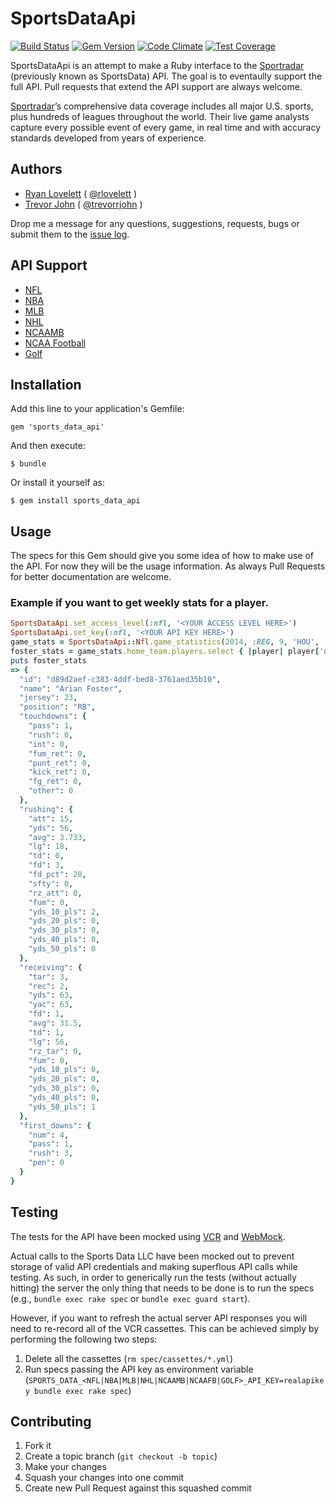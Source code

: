 # SportsDataApi 

[![Build Status](https://travis-ci.org/RLovelett/sports_data_api.svg?branch=master)](https://travis-ci.org/RLovelett/sports_data_api) [![Gem Version](https://badge.fury.io/rb/sports_data_api.svg)](http://badge.fury.io/rb/sports_data_api) [![Code Climate](https://codeclimate.com/github/RLovelett/sports_data_api/badges/gpa.svg)](https://codeclimate.com/github/RLovelett/sports_data_api) [![Test Coverage](https://codeclimate.com/github/RLovelett/sports_data_api/badges/coverage.svg)](https://codeclimate.com/github/RLovelett/sports_data_api/coverage)

SportsDataApi is an attempt to make a Ruby interface to the
[Sportradar](http://www.sportradar.com/) (previously known as SportsData) API. The goal is to
eventaully support the full API. Pull requests that extend the API
support are always welcome.

[Sportradar](http://www.sportradar.com/)’s comprehensive data coverage includes all major U.S. sports,
plus hundreds of leagues throughout the world. Their live game analysts
capture every possible event of every game, in real time and with
accuracy standards developed from years of experience.

## Authors

* [Ryan Lovelett](http://ryan.lovelett.me/) ( [@rlovelett](http://twitter.com/#!/rlovelett) )
* [Trevor John](http://www.trevorjohn.tj/) ( [@trevorrjohn](http://twitter.com/#!/trevorrjohn) )

Drop me a message for any questions, suggestions, requests, bugs or
submit them to the [issue
log](https://github.com/rlovelett/sports_data_api/issues).

## API Support

  * [NFL](http://developer.sportradar.com/files/indexFootball.html#classic-nfl-api)
  * [NBA](http://developer.sportradar.com/files/indexBasketball.html#nba-api)
  * [MLB](http://developer.sportradar.com/files/indexBaseball.html#major-league-baseball-api-v6)
  * [NHL](http://developer.sportradar.com/files/indexHockey.html#nhl-api)
  * [NCAAMB](http://developer.sportradar.com/files/indexBasketball.html#ncaa-men-39-s-basketball-api)
  * [NCAA Football](http://developer.sportradar.com/files/indexFootball.html#ncaa-football-api)
  * [Golf](http://developer.sportradar.com/files/indexGolf.html)

## Installation

Add this line to your application's Gemfile:

    gem 'sports_data_api'

And then execute:

    $ bundle

Or install it yourself as:

    $ gem install sports_data_api

## Usage

The specs for this Gem should give you some idea of how to make use of
the API. For now they will be the usage information. As always Pull
Requests for better documentation are welcome.

### Example if you want to get weekly stats for a player.

```ruby
SportsDataApi.set_access_level(:nfl, '<YOUR ACCESS LEVEL HERE>')
SportsDataApi.set_key(:nfl, '<YOUR API KEY HERE>')
game_stats = SportsDataApi::Nfl.game_statistics(2014, :REG, 9, 'HOU', 'PHI')
foster_stats = game_stats.home_team.players.select { |player| player['name'] === 'Arian Foster' }.first
puts foster_stats
=> {
  "id": "d89d2aef-c383-4ddf-bed8-3761aed35b10",
  "name": "Arian Foster",
  "jersey": 23,
  "position": "RB",
  "touchdowns": {
    "pass": 1,
    "rush": 0,
    "int": 0,
    "fum_ret": 0,
    "punt_ret": 0,
    "kick_ret": 0,
    "fg_ret": 0,
    "other": 0
  },
  "rushing": {
    "att": 15,
    "yds": 56,
    "avg": 3.733,
    "lg": 18,
    "td": 0,
    "fd": 3,
    "fd_pct": 20,
    "sfty": 0,
    "rz_att": 0,
    "fum": 0,
    "yds_10_pls": 2,
    "yds_20_pls": 0,
    "yds_30_pls": 0,
    "yds_40_pls": 0,
    "yds_50_pls": 0
  },
  "receiving": {
    "tar": 3,
    "rec": 2,
    "yds": 63,
    "yac": 63,
    "fd": 1,
    "avg": 31.5,
    "td": 1,
    "lg": 56,
    "rz_tar": 0,
    "fum": 0,
    "yds_10_pls": 0,
    "yds_20_pls": 0,
    "yds_30_pls": 0,
    "yds_40_pls": 0,
    "yds_50_pls": 1
  },
  "first_downs": {
    "num": 4,
    "pass": 1,
    "rush": 3,
    "pen": 0
  }
}
```

## Testing

The tests for the API have been mocked using [VCR](https://github.com/vcr/vcr) and [WebMock](https://github.com/bblimke/webmock).

Actual calls to the Sports Data LLC have been mocked out to prevent storage of valid API credentials and making
superflous API calls while testing. As such, in order to generically run the tests (without actually hitting)
the server the only thing that needs to be done is to run the specs (e.g., `bundle exec rake spec` or
`bundle exec guard start`).

However, if you want to refresh the actual server API responses you will need to re-record all of the VCR cassettes.
This can be achieved simply by performing the following two steps:

1. Delete all the cassettes (`rm spec/cassettes/*.yml`)
2. Run specs passing the API key as environment variable (`SPORTS_DATA_<NFL|NBA|MLB|NHL|NCAAMB|NCAAFB|GOLF>_API_KEY=realapikey bundle exec rake spec`)

## Contributing

1. Fork it
2. Create a topic branch (`git checkout -b topic`)
3. Make your changes
4. Squash your changes into one commit
5. Create new Pull Request against this squashed commit
